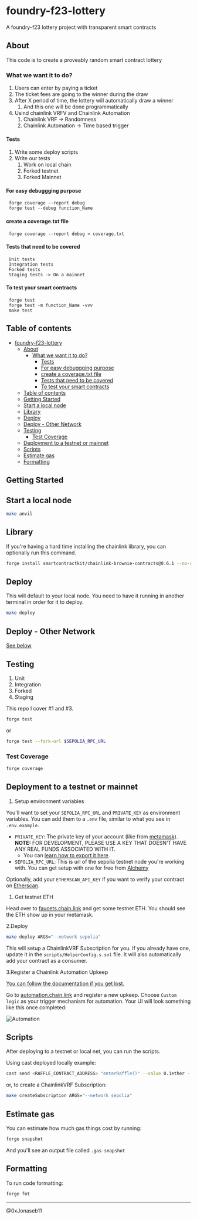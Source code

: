 # foundry-f23-lottery

A foundry-f23 lottery project with transparent smart contracts

## About

This code is to create a proveably random smart contract lottery

### What we want it to do?

1. Users can enter by paying a ticket
2. The ticket fees are going to the winner during the draw
3. After X period of time, the lottery will automatically draw a winner
   1. And this one will be done programmatically
4. Usind chainlink VRFV and Chainlink Automation
   1. Chainlink VRF -> Randomness
   2. Chainlink Automation -> Time based trigger

#### Tests

 1. Write some deploy scripts
 2. Write our tests
    1. Work on local chain
    2. Forked testnet
    3. Forked Mainnet

#### For easy debuggging purpose

     forge coverage --report debug
     forge test --debug function_Name 

#### create a coverage.txt file

     forge coverage --report debug > coverage.txt     

#### Tests that need to be covered

     Unit tests
     Integration tests
     Forked tests
     Staging tests -> On a mainnet

#### To test your smart contracts

     forge test 
     forge test -m function_Name -vvv
     make test   

## Table of contents

- [foundry-f23-lottery](#foundry-f23-lottery)
  - [About](#about)
    - [What we want it to do?](#what-we-want-it-to-do)
      - [Tests](#tests)
      - [For easy debuggging purpose](#for-easy-debuggging-purpose)
      - [create a coverage.txt file](#create-a-coveragetxt-file)
      - [Tests that need to be covered](#tests-that-need-to-be-covered)
      - [To test your smart contracts](#to-test-your-smart-contracts)
  - [Table of contents](#table-of-contents)
  - [Getting Started](#getting-started)
  - [Start a local node](#start-a-local-node)
  - [Library](#library)
  - [Deploy](#deploy)
  - [Deploy - Other Network](#deploy---other-network)
  - [Testing](#testing)
    - [Test Coverage](#test-coverage)
  - [Deployment to a testnet or mainnet](#deployment-to-a-testnet-or-mainnet)
  - [Scripts](#scripts)
  - [Estimate gas](#estimate-gas)
  - [Formatting](#formatting)

<!-- @format -->

## Getting Started

## Start a local node

```sh
make anvil
```

## Library

If you're having a hard time installing the chainlink library, you can optionally run this command.

```sh
forge install smartcontractkit/chainlink-brownie-contracts@0.6.1 --no-commit
```

## Deploy

This will default to your local node. You need to have it running in another terminal in order for it to deploy.

```sh
make deploy
```

## Deploy - Other Network

[See below](#deployment-to-a-testnet-or-mainnet)

## Testing

1. Unit
2. Integration
3. Forked
4. Staging

This repo I cover #1 and #3.

```sh
forge test
```

or

```sh
forge test --fork-url $SEPOLIA_RPC_URL
```

### Test Coverage

```sh
forge coverage
```

## Deployment to a testnet or mainnet

1. Setup environment variables

You'll want to set your `SEPOLIA_RPC_URL` and `PRIVATE_KEY` as environment variables. You can add them to a `.env` file, similar to what you see in `.env.example`.

- `PRIVATE_KEY`: The private key of your account (like from [metamask](https://metamask.io/)). **NOTE:** FOR DEVELOPMENT, PLEASE USE A KEY THAT DOESN'T HAVE ANY REAL FUNDS ASSOCIATED WITH IT.
  - You can [learn how to export it here](https://metamask.zendesk.com/hc/en-us/articles/360015289632-How-to-Export-an-Account-Private-Key).
- `SEPOLIA_RPC_URL`: This is url of the sepolia testnet node you're working with. You can get setup with one for free from [Alchemy](https://alchemy.com/?a=673c802981)

Optionally, add your `ETHERSCAN_API_KEY` if you want to verify your contract on [Etherscan](https://etherscan.io/).

1. Get testnet ETH

Head over to [faucets.chain.link](https://faucets.chain.link/) and get some testnet ETH. You should see the ETH show up in your metamask.

2.Deploy

```sh
make deploy ARGS="--network sepolia"
```

This will setup a ChainlinkVRF Subscription for you. If you already have one, update it in the `scripts/HelperConfig.s.sol` file. It will also automatically add your contract as a consumer.

3.Register a Chainlink Automation Upkeep

[You can follow the documentation if you get lost.](https://docs.chain.link/chainlink-automation/compatible-contracts)

Go to [automation.chain.link](https://automation.chain.link/new) and register a new upkeep. Choose `Custom logic` as your trigger mechanism for automation. Your UI will look something like this once completed:

![Automation](./img/automation.png)

## Scripts

After deploying to a testnet or local net, you can run the scripts.

Using cast deployed locally example:

```sh
cast send <RAFFLE_CONTRACT_ADDRESS> "enterRaffle()" --value 0.1ether --private-key <PRIVATE_KEY> --rpc-url $SEPOLIA_RPC_URL
```

or, to create a ChainlinkVRF Subscription:

```sh
make createSubscription ARGS="--network sepolia"
```

## Estimate gas

You can estimate how much gas things cost by running:

```sh
forge snapshot
```

And you'll see an output file called `.gas-snapshot`

## Formatting

To run code formatting:

```sh
forge fmt
```

----------------------

@0xJonaseb11

